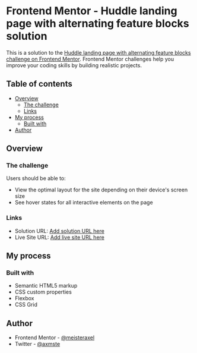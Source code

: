 # Frontend Mentor - Huddle landing page with alternating feature blocks solution

This is a solution to the [Huddle landing page with alternating feature blocks challenge on Frontend Mentor](https://www.frontendmentor.io/challenges/huddle-landing-page-with-alternating-feature-blocks-5ca5f5981e82137ec91a5100). Frontend Mentor challenges help you improve your coding skills by building realistic projects. 

## Table of contents

- [Overview](#overview)
  - [The challenge](#the-challenge)
  - [Links](#links)
- [My process](#my-process)
  - [Built with](#built-with)
- [Author](#author)


## Overview

### The challenge

Users should be able to:

- View the optimal layout for the site depending on their device's screen size
- See hover states for all interactive elements on the page


### Links

- Solution URL: [Add solution URL here](https://github.com/meisteraxel/huddle-landing-page-with-alternating-feature-blocks-master)
- Live Site URL: [Add live site URL here](https://meisteraxel.github.io/huddle-landing-page-with-alternating-feature-blocks-master/)

## My process

### Built with

- Semantic HTML5 markup
- CSS custom properties
- Flexbox
- CSS Grid

## Author

- Frontend Mentor - [@meisteraxel](https://www.frontendmentor.io/profile/meisteraxel)
- Twitter - [@axmste](https://twitter.com/axmste)

